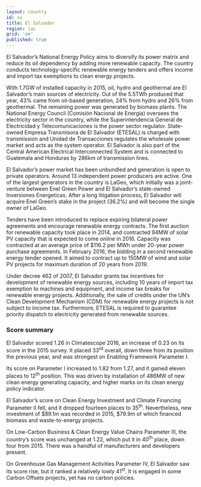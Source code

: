 ```yaml
---
layout: country
id: sv
title: El Salvador
region: lac
grid: 'on'
published: true
---
```


El Salvador’s National Energy Policy aims to diversify its power matrix and reduce its oil dependency by adding more renewable capacity. The country conducts technology-specific renewable energy tenders and offers income and import tax exemptions to clean energy projects.

With 1.7GW of installed capacity in 2015, oil, hydro and geothermal are El Salvador’s main sources of electricity. Out of the 5.5TWh produced that year, 43% came from oil-based generation, 24% from hydro and 26% from geothermal. The remaining power was generated by biomass plants.
The National Energy Council (Comisión Nacional de Energía) oversees the electricity sector in the country, while the Superintendencia General de Electricidad y Telecomunicaciones is the power sector regulator. State-owned Empresa Transmisora de El Salvador (ETESAL) is charged with transmission and Unidad de Transacciones regulates the wholesale power market and acts as the system operator. El Salvador is also part of the Central American Electrical Interconnected System and is connected to Guatemala and Honduras by 286km of transmission lines.

El Salvador’s power market has been unbundled and generation is open to private operators. Around 13 independent power producers are active. One of the largest generators in the country is LaGeo, which initially was a joint-venture between Enel Green Power and El Salvador’s state-owned Inversiones Energeticas. After a long litigation process, El Salvador will acquire Enel Green’s stake in the project (36.2%) and will become the single owner of LaGeo.

Tenders have been introduced to replace expiring bilateral power agreements and encourage renewable energy contracts. The first auction for renewable capacity took place in 2014, and contracted 94MW of solar PV capacity that is expected to come online in 2016. Capacity was contracted at an average price of $116.2 per MWh under 20-year power purchase agreements. In February 2016, the bidding in a second renewable energy tender opened. It aimed to contract up to 150MW of wind and solar PV projects for maximum duration of 20 years from 2019.
 
Under decree 462 of 2007, El Salvador grants tax incentives for development of renewable energy sources, including 10 years of import tax exemption to machines and equipment, and income tax breaks for renewable energy projects. Additionally, the sale of credits under the UN’s Clean Development Mechanism (CDM) for renewable energy projects is not subject to income tax. Furthermore, ETESAL is required to guarantee priority dispatch to electricity generated from renewable sources.


### Score summary

El Salvador scored 1.26 in Climatescope 2016, an increase of 0.23 on its score in the 2015 survey. It placed 33<sup>rd</sup> overall, down three from its position the previous year, and was strongest on Enabling Framework Parameter I. 

Its score on Parameter I increased to 1.82 from 1.27, and it gained eleven places to 12<sup>th</sup> position. This was driven by installation of 486MW of new clean energy generating capacity, and higher marks on its clean energy policy indicator.

El Salvador’s score on Clean Energy Investment and Climate Financing Parameter II fell, and it dropped fourteen places to 35<sup>th</sup>. Nevertheless, new investment of $89.1m was recorded in 2015, $79.9m of which financed biomass and waste-to-energy projects. 

On Low-Carbon Business & Clean Energy Value Chains Parameter III, the country’s score was unchanged at 1.22, which put it in 40<sup>th</sup> place, down four from 2015. There was a handful of manufacturers and developers present. 

On Greenhouse Gas Management Activities Parameter IV, El Salvador saw its score rise, but it ranked a relatively lowly 41<sup>st</sup>. It is engaged in some Carbon Offsets projects, yet has no carbon policies.
